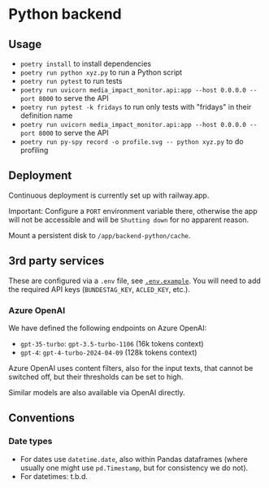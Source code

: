 # Python backend

## Usage

- `poetry install` to install dependencies
- `poetry run python xyz.py` to run a Python script
- `poetry run pytest` to run tests
- `poetry run uvicorn media_impact_monitor.api:app --host 0.0.0.0 --port 8000` to serve the API
- `poetry run pytest -k fridays` to run only tests with "fridays" in their definition name
- `poetry run uvicorn media_impact_monitor.api:app --host 0.0.0.0 --port 8000` to serve the API
- `poetry run py-spy record -o profile.svg -- python xyz.py` to do profiling

## Deployment

Continuous deployment is currently set up with railway.app.

Important: Configure a `PORT` environment variable there, otherwise the app will not be accessible and will be `Shutting down` for no apparent reason.

Mount a persistent disk to `/app/backend-python/cache`.

## 3rd party services

These are configured via a `.env` file, see [`.env.example`](../.env.example).
You will need to add the required API keys (`BUNDESTAG_KEY`, `ACLED_KEY`, etc.).

### Azure OpenAI

We have defined the following endpoints on Azure OpenAI:

- `gpt-35-turbo`: `gpt-3.5-turbo-1106` (16k tokens context)
- `gpt-4`: `gpt-4-turbo-2024-04-09` (128k tokens context)

Azure OpenAI uses content filters, also for the input texts, that cannot be switched off, but their thresholds can be set to high.

Similar models are also available via OpenAI directly.

## Conventions

### Date types

- For dates use `datetime.date`, also within Pandas dataframes (where usually one might use `pd.Timestamp`, but for consistency we do not).
- For datetimes: t.b.d.
